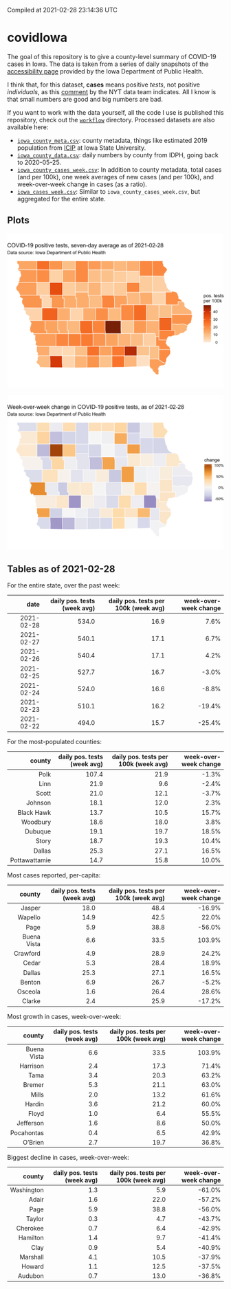 Compiled at 2021-02-28 23:14:36 UTC

<!-- README.md is generated from README.Rmd. Please edit that file -->

# covidIowa

<!-- badges: start -->
<!-- badges: end -->

The goal of this repository is to give a county-level summary of
COVID-19 cases in Iowa. The data is taken from a series of daily
snapshots of the [accessibility
page](https://coronavirus.iowa.gov/pages/access) provided by the Iowa
Department of Public Health.

I think that, for this dataset, **cases** means positive *tests*, not
positive *individuals*, as this
[comment](https://github.com/nytimes/covid-19-data/issues/546#issuecomment-784247266)
by the NYT data team indicates. All I know is that small numbers are
good and big numbers are bad.

If you want to work with the data yourself, all the code I use is
published this repository, check out the [`workflow`](workflow)
directory. Processed datasets are also available here:

-   [`iowa_county_meta.csv`](https://github.com/ijlyttle/covidIowa/blob/master/workflow/data/99-publish/iowa_county_meta.csv):
    county metadata, things like estimated 2019 population from
    [ICIP](https://www.icip.iastate.edu/tables/population/counties-estimates)
    at Iowa State University.
-   [`iowa_county_data.csv`](https://github.com/ijlyttle/covidIowa/blob/master/workflow/data/99-publish/iowa_county_data.csv):
    daily numbers by county from IDPH, going back to 2020-05-25.
-   [`iowa_county_cases_week.csv`](https://github.com/ijlyttle/covidIowa/blob/master/workflow/data/99-publish/iowa_county_data.csv):
    In addition to county metadata, total cases (and per 100k), one week
    averages of new cases (and per 100k), and week-over-week change in
    cases (as a ratio).
-   [`iowa_cases_week.csv`](https://github.com/ijlyttle/covidIowa/blob/master/workflow/data/99-publish/iowa_county_data.csv):
    Similar to `iowa_county_cases_week.csv`, but aggregated for the
    entire state.

## Plots

![](workflow/data/99-publish/iowa_cases.png)

![](workflow/data/99-publish/iowa_change.png)

## Tables as of 2021-02-28

For the entire state, over the past week:

|       date | daily pos. tests (week avg) | daily pos. tests per 100k (week avg) | week-over-week change |
|-----------:|----------------------------:|-------------------------------------:|----------------------:|
| 2021-02-28 |                       534.0 |                                 16.9 |                  7.6% |
| 2021-02-27 |                       540.1 |                                 17.1 |                  6.7% |
| 2021-02-26 |                       540.4 |                                 17.1 |                  4.2% |
| 2021-02-25 |                       527.7 |                                 16.7 |                 -3.0% |
| 2021-02-24 |                       524.0 |                                 16.6 |                 -8.8% |
| 2021-02-23 |                       510.1 |                                 16.2 |                -19.4% |
| 2021-02-22 |                       494.0 |                                 15.7 |                -25.4% |

For the most-populated counties:

|        county | daily pos. tests (week avg) | daily pos. tests per 100k (week avg) | week-over-week change |
|--------------:|----------------------------:|-------------------------------------:|----------------------:|
|          Polk |                       107.4 |                                 21.9 |                 -1.3% |
|          Linn |                        21.9 |                                  9.6 |                 -2.4% |
|         Scott |                        21.0 |                                 12.1 |                 -3.7% |
|       Johnson |                        18.1 |                                 12.0 |                  2.3% |
|    Black Hawk |                        13.7 |                                 10.5 |                 15.7% |
|      Woodbury |                        18.6 |                                 18.0 |                  3.8% |
|       Dubuque |                        19.1 |                                 19.7 |                 18.5% |
|         Story |                        18.7 |                                 19.3 |                 10.4% |
|        Dallas |                        25.3 |                                 27.1 |                 16.5% |
| Pottawattamie |                        14.7 |                                 15.8 |                 10.0% |

Most cases reported, per-capita:

|      county | daily pos. tests (week avg) | daily pos. tests per 100k (week avg) | week-over-week change |
|------------:|----------------------------:|-------------------------------------:|----------------------:|
|      Jasper |                        18.0 |                                 48.4 |                -16.9% |
|     Wapello |                        14.9 |                                 42.5 |                 22.0% |
|        Page |                         5.9 |                                 38.8 |                -56.0% |
| Buena Vista |                         6.6 |                                 33.5 |                103.9% |
|    Crawford |                         4.9 |                                 28.9 |                 24.2% |
|       Cedar |                         5.3 |                                 28.4 |                 18.9% |
|      Dallas |                        25.3 |                                 27.1 |                 16.5% |
|      Benton |                         6.9 |                                 26.7 |                 -5.2% |
|     Osceola |                         1.6 |                                 26.4 |                 28.6% |
|      Clarke |                         2.4 |                                 25.9 |                -17.2% |

Most growth in cases, week-over-week:

|      county | daily pos. tests (week avg) | daily pos. tests per 100k (week avg) | week-over-week change |
|------------:|----------------------------:|-------------------------------------:|----------------------:|
| Buena Vista |                         6.6 |                                 33.5 |                103.9% |
|    Harrison |                         2.4 |                                 17.3 |                 71.4% |
|        Tama |                         3.4 |                                 20.3 |                 63.2% |
|      Bremer |                         5.3 |                                 21.1 |                 63.0% |
|       Mills |                         2.0 |                                 13.2 |                 61.6% |
|      Hardin |                         3.6 |                                 21.2 |                 60.0% |
|       Floyd |                         1.0 |                                  6.4 |                 55.5% |
|   Jefferson |                         1.6 |                                  8.6 |                 50.0% |
|  Pocahontas |                         0.4 |                                  6.5 |                 42.9% |
|     O’Brien |                         2.7 |                                 19.7 |                 36.8% |

Biggest decline in cases, week-over-week:

|     county | daily pos. tests (week avg) | daily pos. tests per 100k (week avg) | week-over-week change |
|-----------:|----------------------------:|-------------------------------------:|----------------------:|
| Washington |                         1.3 |                                  5.9 |                -61.0% |
|      Adair |                         1.6 |                                 22.0 |                -57.2% |
|       Page |                         5.9 |                                 38.8 |                -56.0% |
|     Taylor |                         0.3 |                                  4.7 |                -43.7% |
|   Cherokee |                         0.7 |                                  6.4 |                -42.9% |
|   Hamilton |                         1.4 |                                  9.7 |                -41.4% |
|       Clay |                         0.9 |                                  5.4 |                -40.9% |
|   Marshall |                         4.1 |                                 10.5 |                -37.9% |
|     Howard |                         1.1 |                                 12.5 |                -37.5% |
|    Audubon |                         0.7 |                                 13.0 |                -36.8% |
